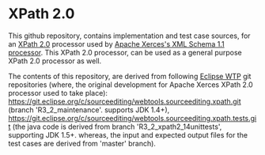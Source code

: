 # XPath 2.0
This github repository, contains implementation and test case sources, for an <a href="https://www.w3.org/TR/xpath20">XPath 2.0</a> processor used by 
<a href="https://xerces.apache.org/xerces2-j">Apache Xerces's XML Schema 1.1 processor</a>. This XPath 2.0 processor, can be used as a general purpose 
XPath 2.0 processor as well.

The contents of this repository, are derived from following <a href="https://www.eclipse.org/webtools">Eclipse WTP</a> git repositories (where, the original development 
for Apache Xerces XPath 2.0 processor used to take place):<br/>
https://git.eclipse.org/c/sourceediting/webtools.sourceediting.xpath.git (branch 'R3_2_maintenance'. supports JDK 1.4+),
https://git.eclipse.org/c/sourceediting/webtools.sourceediting.xpath.tests.git (the java code is derived from branch 'R3_2_xpath2_14unittests', supporting JDK 1.5+.
whereas, the input and expected output files for the test cases are derived from 'master' branch).
